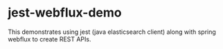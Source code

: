 # jest-webflux-demo
This demonstrates using jest (java elasticsearch client) along with spring webflux to create REST APIs.
